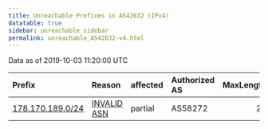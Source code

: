 ```yaml
---
title: Unreachable Prefixes in AS42632 (IPv4)
datatable: true
sidebar: unreachable_sidebar
permalink: unreachable_AS42632-v4.html
---
```


Data as of 2019-10-03 11:20:00 UTC


<div class="datatable-begin"></div>

| Prefix                                                     | Reason                                                                                                  | affected   | Authorized AS   |   MaxLength | Anchor                                         |   unreachable /24s |
|:-----------------------------------------------------------|:--------------------------------------------------------------------------------------------------------|:-----------|:----------------|------------:|:-----------------------------------------------|-------------------:|
| [178.170.189.0/24](https://stat.ripe.net/178.170.189.0/24) | [INVALID ASN](https://rpki-validator.ripe.net/announcement-preview?asn=AS42632&prefix=178.170.189.0/24) | partial    | AS58272         |          24 | [RIPE](unreachable_RIPE_NCC_RPKI_Root-v4.html) |                  1 |

<div class="datatable-end"></div>